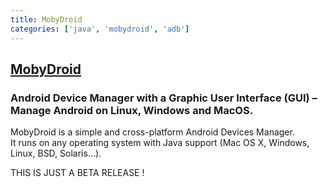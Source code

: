 ```yaml
---
title: MobyDroid
categories: ['java', 'mobydroid', 'adb']
---
```

## [MobyDroid](https://github.com/ibilux/MobyDroid)

### Android Device Manager with a Graphic User Interface (GUI) – Manage Android on Linux, Windows and MacOS.


MobyDroid is a simple and cross-platform Android Devices Manager.  
It runs on any operating system with Java support (Mac OS X, Windows, Linux, BSD, Solaris...).

THIS IS JUST A BETA RELEASE !

